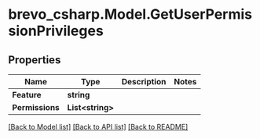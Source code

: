 # brevo_csharp.Model.GetUserPermissionPrivileges
## Properties

Name | Type | Description | Notes
------------ | ------------- | ------------- | -------------
**Feature** | **string** |  | 
**Permissions** | **List&lt;string&gt;** |  | 

[[Back to Model list]](../README.md#documentation-for-models) [[Back to API list]](../README.md#documentation-for-api-endpoints) [[Back to README]](../README.md)


